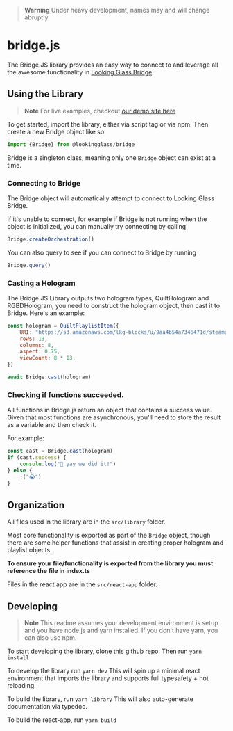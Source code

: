 > **Warning**
> Under heavy development, names may and will change abruptly

# bridge.js

The Bridge.JS library provides an easy way to connect to and leverage all the awesome functionality in [Looking Glass Bridge](https://docs.lookingglassfactory.com/getting-started/looking-glass-bridge).

## Using the Library

> **Note**
> For live examples, checkout [our demo site here](https://bridge-js.vercel.app/)

To get started, import the library, either via script tag or via npm. Then create a new Bridge object like so.

```js
import {Bridge} from @lookingglass/bridge
```

Bridge is a singleton class, meaning only one `Bridge` object can exist at a time.

### Connecting to Bridge

The Bridge object will automatically attempt to connect to Looking Glass Bridge.

If it's unable to connect, for example if Bridge is not running when the object is initialized, you can manually try connecting by calling

```js
Bridge.createOrchestration()
```

You can also query to see if you can connect to Bridge by running

```js
Bridge.query()
```

### Casting a Hologram

The Bridge.JS Library outputs two hologram types, QuiltHologram and RGBDHologram, you need to construct the hologram object, then cast it to Bridge. Here's an example:

```js
const hologram = QuiltPlaylistItem({
	URI: "https://s3.amazonaws.com/lkg-blocks/u/9aa4b54a7346471d/steampunk_qs8x13.jpg",
	rows: 13,
	columns: 8,
	aspect: 0.75,
	viewCount: 8 * 13,
})

await Bridge.cast(hologram)
```

### Checking if functions succeeded.

All functions in Bridge.js return an object that contains a success value.
Given that most functions are asynchronous, you'll need to store the result as a variable and then check it.

For example:

```javascript
const cast = Bridge.cast(hologram)
if (cast.success) {
	console.log("🥳 yay we did it!")
} else {
	;("😭")
}
```

## Organization

All files used in the library are in the `src/library` folder.

Most core functionality is exported as part of the `Bridge` object, though there are some helper functions that assist in creating proper hologram and playlist objects.

**To ensure your file/functionality is exported from the library you must reference the file in index.ts**

Files in the react app are in the `src/react-app` folder.

## Developing

> **Note**
> This readme assumes your development environment is setup and you have node.js and yarn installed. If you don't have yarn, you can also use npm.

To start developing the library, clone this github repo. Then run `yarn install`

To develop the library run `yarn dev` This will spin up a minimal react environment that imports the library and supports full typesafety + hot reloading.

To build the library, run `yarn library` This will also auto-generate documentation via typedoc.

To build the react-app, run `yarn build`
